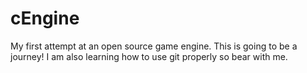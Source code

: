 # cEngine
My first attempt at an open source game engine. This is going to be a journey! I am also learning how to use git properly so bear with me.
